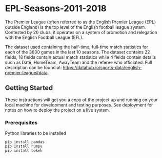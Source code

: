 # EPL-Seasons-2011-2018

The Premier League (often referred to as the English Premier League (EPL) outside England) is the top level of the English football league system. Contested by 20 clubs, it operates on a system of promotion and relegation with the English Football League (EFL).

The dataset used containing the half-time, full-time match statistics for each of the 3800 games in the last 10 seasons.
The dataset contains 22 fields, 18 fields contain actual match statistics while 4 fields contain details such as Date, HomeTeam, AwayTeam and the referee who officiated.
Full description can be found at: https://datahub.io/sports-data/english-premier-league#data.

## Getting Started

These instructions will get you a copy of the project up and running on your local machine for development and testing purposes. See deployment for notes on how to deploy the project on a live system.

### Prerequisites

Python libraries to be installed 

```
pip install pandas
pip install numpy
pip install bokeh
```




